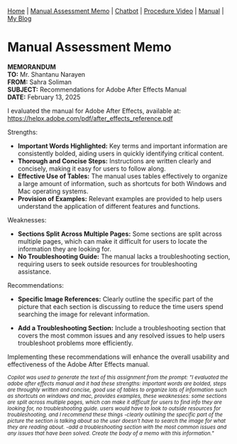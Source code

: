 [Home](index.md) | [Manual Assessment Memo](manual_assessment_memo.md) | [Chatbot](chatbot.md) | [Procedure Video](procedure_video.md) | [Manual](manual.md) | [My Blog](reflective_blogs.md) 

# Manual Assessment Memo

**MEMORANDUM**  
**TO:** Mr. Shantanu Narayen  
**FROM:** Sahra Soliman  
**SUBJECT:** Recommendations for Adobe After Effects Manual  
**DATE:** February 13, 2025  

I evaluated the manual for Adobe After Effects, available at: <https://helpx.adobe.com/pdf/after_effects_reference.pdf>

Strengths:  
- **Important Words Highlighted:** Key terms and important information are consistently bolded, aiding users in quickly identifying critical content.
- **Thorough and Concise Steps:** Instructions are written clearly and concisely, making it easy for users to follow along.
- **Effective Use of Tables:** The manual uses tables effectively to organize a large amount of information, such as shortcuts for both Windows and Mac operating systems.
- **Provision of Examples:** Relevant examples are provided to help users understand the application of different features and functions.

Weaknesses:   
- **Sections Split Across Multiple Pages:** Some sections are split across multiple pages, which can make it difficult for users to locate the information they are looking for.
- **No Troubleshooting Guide:** The manual lacks a troubleshooting section, requiring users to seek outside resources for troubleshooting assistance.

Recommendations:  
- **Specific Image References:** Clearly outline the specific part of the picture that each section is discussing to reduce the time users spend searching the image for relevant information.

- **Add a Troubleshooting Section:** Include a troubleshooting section that covers the most common issues and any resolved issues to help users troubleshoot problems more efficiently.

Implementing these recommendations will enhance the overall usability and effectiveness of the Adobe After Effects manual.

<small>*Copilot was used to generate the text of this assignment from the prompt: "I evaluated the adobe after effects manual and it had these strengths: important words are bolded, steps are throughly written and concise, good use of tables to organize lots of information such as shortcuts on windows and mac, provides examples, these weaknesses: some sections are split across multiple pages, which can make it difficult for users to find info they are looking for, no troubleshooting guide. users would have to look to outside resources for troubleshooting, and I recommend these things -clearly outlining the specific part of the picture the section is talking about so the user doesn't have to search the image for what they are reading about. -add a troubleshooting section with the most common issues and any issues that have been solved. Create the body of a memo with this information."*</small>
